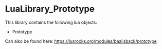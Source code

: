 # LuaLibrary_Prototype
This library contains the following lua objects:
  * Prototype
  
  
Can also be found here: https://luarocks.org/modules/baalisback/prototype
